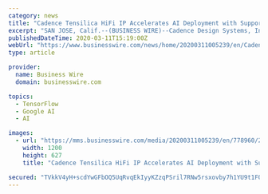 ```yaml
---
category: news
title: "Cadence Tensilica HiFi IP Accelerates AI Deployment with Support for TensorFlow Lite for Microcontrollers"
excerpt: "SAN JOSE, Calif.--(BUSINESS WIRE)--Cadence Design Systems, Inc. (Nasdaq: CDNS) today announced that software for Cadence ® Tensilica ® HiFi digital signal processors (DSPs) has been optimized to efficiently execute TensorFlow Lite for Microcontrollers, part of the TensorFlow end-to-end open-source platform for machine learning (ML ..."
publishedDateTime: 2020-03-11T15:19:00Z
webUrl: "https://www.businesswire.com/news/home/20200311005239/en/Cadence-Tensilica-HiFi-IP-Accelerates-AI-Deployment"
type: article

provider:
  name: Business Wire
  domain: businesswire.com

topics:
  - TensorFlow
  - Google AI
  - AI

images:
  - url: "https://mms.businesswire.com/media/20200311005239/en/778960/23/bigstock-Voice-Recording-Or-Speech-Reco-321922831.jpg"
    width: 1200
    height: 627
    title: "Cadence Tensilica HiFi IP Accelerates AI Deployment with Support for TensorFlow Lite for Microcontrollers"

secured: "TVkkV4yH+scdYwGFbOQ5UqRvqEkIyyKZzqPSril7RNw5rsxovby7h1YU9t1FOgB5YNr7j+B7EfNRRqSbyfOo3vgIKhp25p6pbHIna1U8wXi2rMqBDLBtO570fMZ2vSy29cRzd8SOj8hr1bWcgv8FEP5r4zsLQ6aH665yJlyUE658IJvq1xquBRHGasA8Xt4wQzlPthPdUyZcO5tLia3Gbx3uV0zUjPf99OQsE2P8VHgVi+8BxnyQq7BCFoCtG202QqmGe6CHZ5SFntsKW4CfsU4LMKEpSMoF3Jw+gK8Cx6agd/NpaF/fdk0i/42P+TGR;z2J9alAMnRaXkD1W/X7aUw=="
---
```


